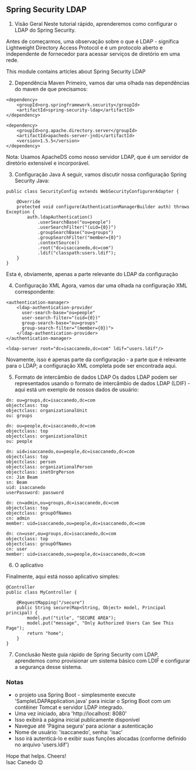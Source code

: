 ## Spring Security LDAP

1. Visão Geral
Neste tutorial rápido, aprenderemos como configurar o LDAP do Spring Security.

Antes de começarmos, uma observação sobre o que é LDAP - significa Lightweight Directory Access Protocol e é um protocolo aberto e independente de fornecedor para acessar serviços de diretório em uma rede.

This module contains articles about Spring Security LDAP

2. Dependência Maven
Primeiro, vamos dar uma olhada nas dependências do maven de que precisamos:

```
<dependency>
    <groupId>org.springframework.security</groupId>
    <artifactId>spring-security-ldap</artifactId>
</dependency>

<dependency>
    <groupId>org.apache.directory.server</groupId>
    <artifactId>apacheds-server-jndi</artifactId>
    <version>1.5.5</version>
</dependency>
```

Nota: Usamos ApacheDS como nosso servidor LDAP, que é um servidor de diretório extensível e incorporável.

3. Configuração Java
A seguir, vamos discutir nossa configuração Spring Security Java:

```
public class SecurityConfig extends WebSecurityConfigurerAdapter {

    @Override
    protected void configure(AuthenticationManagerBuilder auth) throws Exception {
        auth.ldapAuthentication()
            .userSearchBase("ou=people")
            .userSearchFilter("(uid={0})")
            .groupSearchBase("ou=groups")
            .groupSearchFilter("member={0}")
            .contextSource()
            .root("dc=isaccanedo,dc=com")
            .ldif("classpath:users.ldif");
    }
}
```

Esta é, obviamente, apenas a parte relevante do LDAP da configuração

4. Configuração XML
Agora, vamos dar uma olhada na configuração XML correspondente:

```
<authentication-manager>
    <ldap-authentication-provider
      user-search-base="ou=people"
      user-search-filter="(uid={0})"
      group-search-base="ou=groups"
      group-search-filter="(member={0})">
    </ldap-authentication-provider>
</authentication-manager>
   
<ldap-server root="dc=isaccanedo,dc=com" ldif="users.ldif"/>
```

Novamente, isso é apenas parte da configuração - a parte que é relevante para o LDAP; a configuração XML completa pode ser encontrada aqui.

5. Formato de intercâmbio de dados LDAP
Os dados LDAP podem ser representados usando o formato de intercâmbio de dados LDAP (LDIF) - aqui está um exemplo de nossos dados de usuário:

```
dn: ou=groups,dc=isaccanedo,dc=com
objectclass: top
objectclass: organizationalUnit
ou: groups

dn: ou=people,dc=isaccanedo,dc=com
objectclass: top
objectclass: organizationalUnit
ou: people

dn: uid=isaccanedo,ou=people,dc=isaccanedo,dc=com
objectclass: top
objectclass: person
objectclass: organizationalPerson
objectclass: inetOrgPerson
cn: Jim Beam
sn: Beam
uid: isaccanedo
userPassword: password

dn: cn=admin,ou=groups,dc=isaccanedo,dc=com
objectclass: top
objectclass: groupOfNames
cn: admin
member: uid=isaccanedo,ou=people,dc=isaccanedo,dc=com

dn: cn=user,ou=groups,dc=isaccanedo,dc=com
objectclass: top
objectclass: groupOfNames
cn: user
member: uid=isaccanedo,ou=people,dc=isaccanedo,dc=com
```

6. O aplicativo

Finalmente, aqui está nosso aplicativo simples:

```
@Controller
public class MyController {

    @RequestMapping("/secure")
    public String secure(Map<String, Object> model, Principal principal) {
        model.put("title", "SECURE AREA");
        model.put("message", "Only Authorized Users Can See This Page");
        return "home";
    }
}
```

7. Conclusão
Neste guia rápido de Spring Security com LDAP, aprendemos como provisionar um sistema básico com LDIF e configurar a segurança desse sistema.


### Notas

- o projeto usa Spring Boot - simplesmente execute 'SampleLDAPApplication.java' para iniciar o Spring Boot com um contêiner Tomcat e servidor LDAP integrado.
- Uma vez iniciado, abra 'http://localhost: 8080'
- Isso exibirá a página inicial publicamente disponível
- Navegue até 'Página segura' para acionar a autenticação
- Nome de usuário: 'isaccanedo', senha: 'isac'
- Isso irá autenticá-lo e exibir suas funções alocadas (conforme definido no arquivo 'users.ldif')

Hope that helps. Cheers!<br>
Isac Canedo :wink:

